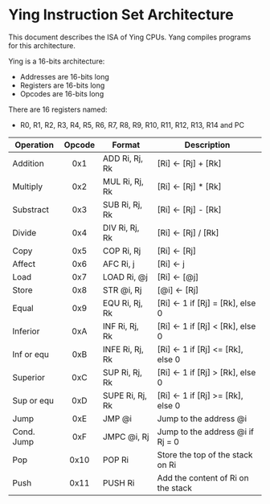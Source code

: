 Ying Instruction Set Architecture
=================================

This document describes the ISA of Ying CPUs. Yang compiles programs for this
architecture.

Ying is a 16-bits architecture:
- Addresses are 16-bits long
- Registers are 16-bits long
- Opcodes   are 16-bits long

There are 16 registers named:
- R0, R1, R2, R3, R4, R5, R6, R7, R8, R9, R10, R11, R12, R13, R14 and PC

| Operation  | Opcode | Format          | Description                          |
|------------|:------:|-----------------|--------------------------------------|
| Addition   | 0x1    | ADD  Ri, Rj, Rk | [Ri] <- [Rj] + [Rk]                  |
| Multiply   | 0x2    | MUL  Ri, Rj, Rk | [Ri] <- [Rj] * [Rk]                  |
| Substract  | 0x3    | SUB  Ri, Rj, Rk | [Ri] <- [Rj] - [Rk]                  |
| Divide     | 0x4    | DIV  Ri, Rj, Rk | [Ri] <- [Rj] / [Rk]                  |
| Copy       | 0x5    | COP  Ri, Rj     | [Ri] <- [Rj]                         |
| Affect     | 0x6    | AFC  Ri, j      | [Ri] <- j                            |
| Load       | 0x7    | LOAD Ri, @j     | [Ri] <- [@j]                         |
| Store      | 0x8    | STR  @i, Rj     | [@i] <- [Rj]                         |
| Equal      | 0x9    | EQU  Ri, Rj, Rk | [Ri] <- 1 if [Rj] =  [Rk], else 0    |
| Inferior   | 0xA    | INF  Ri, Rj, Rk | [Ri] <- 1 if [Rj] <  [Rk], else 0    |
| Inf or equ | 0xB    | INFE Ri, Rj, Rk | [Ri] <- 1 if [Rj] <= [Rk], else 0    |
| Superior   | 0xC    | SUP  Ri, Rj, Rk | [Ri] <- 1 if [Rj] >  [Rk], else 0    |
| Sup or equ | 0xD    | SUPE Ri, Rj, Rk | [Ri] <- 1 if [Rj] >= [Rk], else 0    |
| Jump       | 0xE    | JMP  @i         | Jump to the address @i               |
| Cond. Jump | 0xF    | JMPC @i, Rj     | Jump to the address @i if Rj = 0     |
| Pop        | 0x10   | POP  Ri         | Store the top of the stack on Ri     |
| Push       | 0x11   | PUSH Ri         | Add the content of Ri on the stack   |
